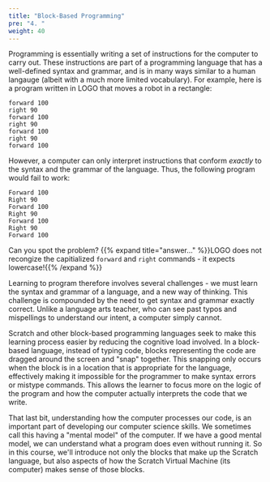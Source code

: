 ```yaml
---
title: "Block-Based Programming"
pre: "4. "
weight: 40
---
```


Programming is essentially writing a set of instructions for the computer to carry out. These instructions are part of a programming language that has a well-defined syntax and grammar, and is in many ways similar to a human langauge (albeit with a much more limited vocabulary). For example, here is a program written in LOGO that moves a robot in a rectangle:

```
forward 100
right 90
forward 100
right 90
forward 100
right 90
forward 100
```

However, a computer can only interpret instructions that conform _exactly_ to the syntax and the grammar of the language. Thus, the following program would fail to work:

```
Forward 100
Right 90
Forward 100
Right 90
Forward 100
Right 90
Forward 100
```

Can you spot the problem? 
{{% expand title="answer..." %}}LOGO does not recongize the capitialized `forward` and `right` commands - it expects lowercase!{{% /expand %}}

Learning to program therefore involves several challenges - we must learn the syntax and grammar of a language, and a new way of thinking. This challenge is compounded by the need to get syntax and grammar exactly correct.  Unlike a language arts teacher, who can see past typos and mispellings to understand our intent, a computer simply cannot.

Scratch and other block-based programming languages seek to make this learning process easier by reducing the cognitive load involved. In a block-based language, instead of typing code, blocks representing the code are dragged around the screen and "snap" together. This snapping only occurs when the block is in a location that is appropriate for the language, effectively making it impossible for the programmer to make syntax errors or mistype commands.  This allows the learner to focus more on the logic of the program and how the computer actually interprets the code that we write.

That last bit, understanding how the computer processes our code, is an important part of developing our computer science skills.  We sometimes call this having a "mental model" of the computer. If we have a good mental model, we can understand what a program does even without running it. So in this course, we'll introduce not only the blocks that make up the Scratch language, but also aspects of how the Scratch Virtual Machine (its computer) makes sense of those blocks.
